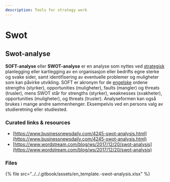 ```yaml
---
description: Tools for strategy work
---
```


# Swot

## Swot-analyse

**SOFT-analyse** eller **SWOT-analyse** er en analyse som nyttes ved [strategisk](https://no.wikipedia.org/wiki/Strategi) planlegging eller kartlegging av en organisasjon eller bedrifts egne sterke og svake sider, samt identifisering av eventuelle problemer og muligheter som kan påvirke utvikling. SOFT er akronym for de [engelske](https://no.wikipedia.org/wiki/Engelsk) ordene strengths \(styrker\), opportunities \(muligheter\), faults \(mangler\) og threats \(trusler\), mens SWOT står for strengths \(styrker\), weaknesses \(svakheter\), opportunities \(muligheter\), og threats \(trusler\). Analyseformen kan også brukes i mange andre sammenhenger. Eksempelvis ved en persons valg av studieretning eller studiested.

### Curated links & resources

* [https://www.businessnewsdaily.com/4245-swot-analysis.html](https://www.businessnewsdaily.com/4245-swot-analysis.html)
* [https://www.wordstream.com/blog/ws/2017/12/20/swot-analysis](https://www.wordstream.com/blog/ws/2017/12/20/swot-analysis)

### Files

{% file src="../../.gitbook/assets/en\_template.-swot-analysis.xlsx" %}



